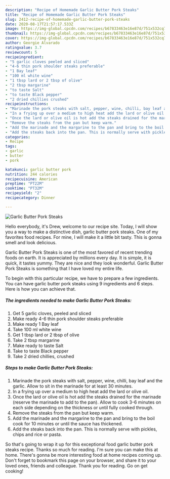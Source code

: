 ```yaml
---
description: "Recipe of Homemade Garlic Butter Pork Steaks"
title: "Recipe of Homemade Garlic Butter Pork Steaks"
slug: 2412-recipe-of-homemade-garlic-butter-pork-steaks
date: 2020-08-17T21:57:17.533Z
image: https://img-global.cpcdn.com/recipes/b67833463e16e87d/751x532cq70/garlic-butter-pork-steaks-recipe-main-photo.jpg
thumbnail: https://img-global.cpcdn.com/recipes/b67833463e16e87d/751x532cq70/garlic-butter-pork-steaks-recipe-main-photo.jpg
cover: https://img-global.cpcdn.com/recipes/b67833463e16e87d/751x532cq70/garlic-butter-pork-steaks-recipe-main-photo.jpg
author: Georgie Alvarado
ratingvalue: 3.7
reviewcount: 5
recipeingredient:
- "5 garlic cloves peeled and sliced"
- "4-6 thin pork shoulder steaks preferable"
- "1 Bay leaf"
- "100 ml white wine"
- "1 tbsp lard or 2 tbsp of olive"
- "2 tbsp margarine"
- "to taste Salt"
- "to taste Black pepper"
- "2 dried chillies crushed"
recipeinstructions:
- "Marinade the pork steaks with salt, pepper, wine, chilli, bay leaf and the garlic. Allow to sit in the marinade for at least 30 minutes."
- "In a frying up over a medium to high heat add the lard or olive oil."
- "Once the lard or olive oil is hot add the steaks drained for the marinade (reserve the marinade to add to the pan). Allow to cook 3-6 minutes on each side depending on the thickness or until fully cooked through."
- "Remove the steaks from the pan but keep warm."
- "Add the marinade and the margarine to the pan and bring to the boil cook for 10 minutes or until the sauce has thickened."
- "Add the steaks back into the pan. This is normally serve with pickles, chips and rice or pasta."
categories:
- Recipe
tags:
- garlic
- butter
- pork

katakunci: garlic butter pork 
nutrition: 244 calories
recipecuisine: American
preptime: "PT22M"
cooktime: "PT32M"
recipeyield: "2"
recipecategory: Dinner

---
```



![Garlic Butter Pork Steaks](https://img-global.cpcdn.com/recipes/b67833463e16e87d/751x532cq70/garlic-butter-pork-steaks-recipe-main-photo.jpg)

Hello everybody, it's Drew, welcome to our recipe site. Today, I will show you a way to make a distinctive dish, garlic butter pork steaks. One of my favorites food recipes. For mine, I will make it a little bit tasty. This is gonna smell and look delicious.

Garlic Butter Pork Steaks is one of the most favored of recent trending foods on earth. It is appreciated by millions every day. It is simple, it is quick, it tastes yummy. They are nice and they look wonderful. Garlic Butter Pork Steaks is something that I have loved my entire life.




To begin with this particular recipe, we have to prepare a few ingredients. You can have garlic butter pork steaks using 9 ingredients and 6 steps. Here is how you can achieve that.

<!--inarticleads1-->

##### The ingredients needed to make Garlic Butter Pork Steaks:

1. Get 5 garlic cloves, peeled and sliced
1. Make ready 4-6 thin pork shoulder steaks preferable
1. Make ready 1 Bay leaf
1. Take 100 ml white wine
1. Get 1 tbsp lard or 2 tbsp of olive
1. Take 2 tbsp margarine
1. Make ready to taste Salt
1. Take to taste Black pepper
1. Take 2 dried chillies, crushed




<!--inarticleads2-->

##### Steps to make Garlic Butter Pork Steaks:

1. Marinade the pork steaks with salt, pepper, wine, chilli, bay leaf and the garlic. Allow to sit in the marinade for at least 30 minutes.
1. In a frying up over a medium to high heat add the lard or olive oil.
1. Once the lard or olive oil is hot add the steaks drained for the marinade (reserve the marinade to add to the pan). Allow to cook 3-6 minutes on each side depending on the thickness or until fully cooked through.
1. Remove the steaks from the pan but keep warm.
1. Add the marinade and the margarine to the pan and bring to the boil cook for 10 minutes or until the sauce has thickened.
1. Add the steaks back into the pan. This is normally serve with pickles, chips and rice or pasta.




So that's going to wrap it up for this exceptional food garlic butter pork steaks recipe. Thanks so much for reading. I'm sure you can make this at home. There's gonna be more interesting food at home recipes coming up. Don't forget to bookmark this page on your browser, and share it to your loved ones, friends and colleague. Thank you for reading. Go on get cooking!
